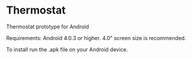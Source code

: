 Thermostat
==========

Thermostat prototype for Android

Requirements: Android 4.0.3 or higher. 4.0" screen size is recommended.

To install run the .apk file on your Android device.